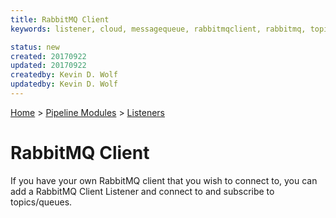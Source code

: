 ```yaml
---
title: RabbitMQ Client
keywords: listener, cloud, messagequeue, rabbitmqclient, rabbitmq, topics, queue

status: new
created: 20170922
updated: 20170922
createdby: Kevin D. Wolf
updatedby: Kevin D. Wolf
---
```

[Home](../../Index.md) > [Pipeline Modules](../Index.md) > [Listeners](../Listener.md)

# RabbitMQ Client

If you have your own RabbitMQ client that you wish to connect to, you can add a RabbitMQ Client Listener and connect to and subscribe
to topics/queues.